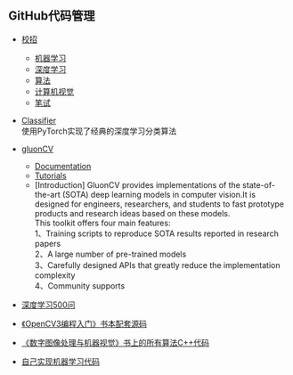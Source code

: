 ## GitHub代码管理
- [校招](https://github.com/YMaoJian/Algorithm_Interview_Notes-Chinese)     
  - [机器学习](https://github.com/YMaoJian/Algorithm_Interview_Notes-Chinese/tree/master/A-%E6%9C%BA%E5%99%A8%E5%AD%A6%E4%B9%A0)                
  - [深度学习](https://github.com/YMaoJian/Algorithm_Interview_Notes-Chinese/tree/master/A-%E6%B7%B1%E5%BA%A6%E5%AD%A6%E4%B9%A0)                       
  - [算法](https://github.com/YMaoJian/Algorithm_Interview_Notes-Chinese/tree/master/C-%E7%AE%97%E6%B3%95)                       
  - [计算机视觉](https://github.com/YMaoJian/Algorithm_Interview_Notes-Chinese/tree/master/B-%E8%AE%A1%E7%AE%97%E6%9C%BA%E8%A7%86%E8%A7%89)                       
  - [笔试](https://github.com/YMaoJian/Algorithm_Interview_Notes-Chinese/tree/master/D-%E7%AC%94%E8%AF%95%E9%9D%A2%E7%BB%8F)                                             
  
- [Classifier](https://github.com/YMaoJian/Classifier)                                  
  使用PyTorch实现了经典的深度学习分类算法      
  
- [gluonCV](https://github.com/YMaoJian/gluon-cv)
  - [Documentation](https://gluon-cv.mxnet.io/)
  - [Tutorials](https://gluon-cv.mxnet.io/)
  - [Introduction]
    GluonCV provides implementations of the state-of-the-art (SOTA) deep learning models in computer vision.It is designed for  engineers, researchers, and students to fast prototype products and research ideas based on these models.                         
    This toolkit offers four main features:                               
    1、Training scripts to reproduce SOTA results reported in research papers                              
    2、A large number of pre-trained models                              
    3、Carefully designed APIs that greatly reduce the implementation complexity                              
    4、Community supports                              


- [深度学习500问](https://github.com/YMaoJian/DeepLearning-500-questions)

- [《OpenCV3编程入门》书本配套源码](https://github.com/YMaoJian/OpenCV3-Intro-Book-Src)

- [《数字图像处理与机器视觉》书上的所有算法C++代码](https://github.com/YMaoJian/DIPDemo)

- [自己实现机器学习代码](https://github.com/YMaoJian/ML_code_project)
